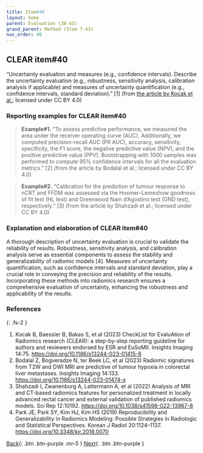 ```yaml
---
title: Item#40
layout: home
parent: Evaluation (38-43)
grand_parent: Method (Item 7-43)
nav_order: 40
---
```


## CLEAR item#40


“Uncertainty evaluation and measures (e.g., confidence intervals). Describe the uncertainty evaluation (e.g., robustness, sensitivity analysis, calibration analysis if applicable) and measures of uncertainty quantification (e.g., confidence intervals, standard deviation).” [1] (from [the article by Kocak et al.](https://insightsimaging.springeropen.com/articles/10.1186/s13244-023-01415-8); licensed under CC BY 4.0)


### Reporting examples for CLEAR item#40

> **Example#1.** “To assess predictive performance, we measured the area under the receiver operating curve (AUC). Additionally, we computed precision-recall AUC (PR AUC), accuracy, sensitivity, specificity, the F1 score, the negative predictive value (NPV), and the positive predictive value (PPV). Bootstrapping with 1000 samples was performed to compute 95% confidence intervals for all the evaluation metrics.” [2] (from the article by Bodalal et al.; licensed under CC BY 4.0)

> **Example#2.** “Calibration for the prediction of tumour response to nCRT and FFDM was assessed via the Hosmer–Lemeshow goodness of fit test (HL test) and Greenwood Nam d’Agostino test (GND test), respectively.” [3] (from the article by Shahzadi et al.; licensed under CC BY 4.0)

### Explanation and elaboration of CLEAR item#40

A thorough description of uncertainty evaluation is crucial to validate the reliability of results. Robustness, sensitivity analysis, and calibration analysis serve as essential components to assess the stability and generalizability of radiomic models [4]. Measures of uncertainty quantification, such as confidence intervals and standard deviation, play a crucial role in conveying the precision and reliability of the results. Incorporating these methods into radiomics research ensures a comprehensive evaluation of uncertainty, enhancing the robustness and applicability of the results. 

### References

{: .fs-2 }

1. 	Kocak B, Baessler B, Bakas S, et al (2023) CheckList for EvaluAtion of Radiomics research (CLEAR): a step-by-step reporting guideline for authors and reviewers endorsed by ESR and EuSoMII. Insights Imaging 14:75. https://doi.org/10.1186/s13244-023-01415-8
2. 	Bodalal Z, Bogveradze N, ter Beek LC, et al (2023) Radiomic signatures from T2W and DWI MRI are predictive of tumour hypoxia in colorectal liver metastases. Insights Imaging 14:133. https://doi.org/10.1186/s13244-023-01474-x
3. 	Shahzadi I, Zwanenburg A, Lattermann A, et al (2022) Analysis of MRI and CT-based radiomics features for personalized treatment in locally advanced rectal cancer and external validation of published radiomics models. Sci Rep 12:10192. https://doi.org/10.1038/s41598-022-13967-8
4. 	Park JE, Park SY, Kim HJ, Kim HS (2019) Reproducibility and Generalizability in Radiomics Modeling: Possible Strategies in Radiologic and Statistical Perspectives. Korean J Radiol 20:1124–1137. https://doi.org/10.3348/kjr.2018.0070


[Back](https://radiomic.github.io/CLEAR-E3/docs/Item2.html){: .btn .btn-purple .mr-5 }
[Next](https://radiomic.github.io/CLEAR-E3/docs/Item4.html){: .btn .btn-purple   }

